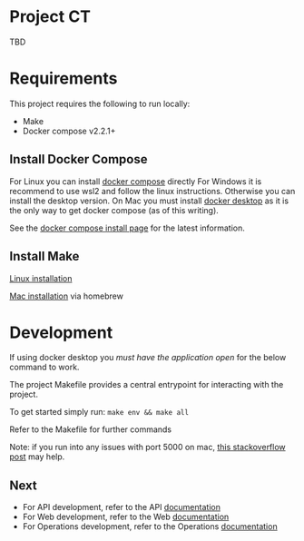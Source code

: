 # Project CT
TBD

# Requirements
This project requires the following to run locally:
- Make
- Docker compose v2.2.1+

## Install Docker Compose

For Linux you can install [docker compose](https://docs.docker.com/compose/install/) directly
For Windows it is recommend to use wsl2 and follow the linux instructions. Otherwise you can install the desktop version.
On Mac you must install [docker desktop](https://docs.docker.com/desktop/install/mac-install/) as it is the only way to get docker compose (as of this writing).

See the [docker compose install page](https://docs.docker.com/compose/install/) for the latest information.

## Install Make
[Linux installation](https://linuxhint.com/install-make-ubuntu/)

[Mac installation](https://docs.docker.com/desktop/install/mac-install/) via homebrew

# Development
If using docker desktop you *must have the application open* for the below command to work.

The project Makefile provides a central entrypoint for interacting with the project.

To get started simply run: `make env && make all`

Refer to the Makefile for further commands

Note: if you run into any issues with port 5000 on mac, [this stackoverflow post](https://stackoverflow.com/questions/72369320/why-always-something-is-running-at-port-5000-on-my-mac) may help.

## Next
- For API development, refer to the API [documentation](https://github.com/jon-funk/project-ct/blob/main/app/api/README.md)
- For Web development, refer to the Web [documentation](https://github.com/jon-funk/project-ct/blob/main/app/web/README.md)
- For Operations development, refer to the Operations [documentation](https://github.com/jon-funk/project-ct/blob/main/operations/README.md)